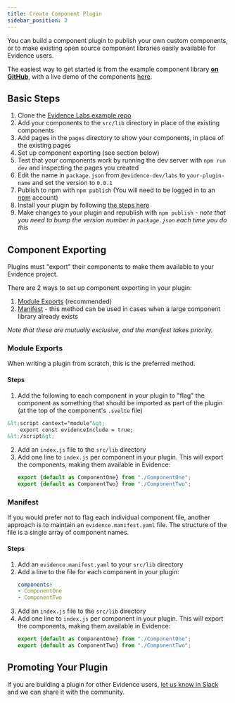 ```yaml
---
title: Create Component Plugin
sidebar_position: 3
---
```


You can build a component plugin to publish your own custom components, or to make existing open source component libraries easily available for Evidence users.

The easiest way to get started is from the example component library [**on GitHub**](https://github.com/evidence-dev/labs), with a live demo of the components [here](https://labs.evidence.dev).

## Basic Steps
1. Clone the [Evidence Labs example repo](https://github.com/evidence-dev/labs)
2. Add your components to the `src/lib` directory in place of the existing components
3. Add pages in the `pages` directory to show your components, in place of the existing pages
4. Set up component exporting (see section below)
5. Test that your components work by running the dev server with `npm run dev` and inspecting the pages you created
6. Edit the name in `package.json` from `@evidence-dev/labs` to `your-plugin-name` and set the version to `0.0.1`
7. Publish to npm with `npm publish` (You will need to be logged in to an [npm](https://www.npmjs.com/signup) account)
8. Install your plugin by following [the steps here](/plugins/component-plugins)
9. Make changes to your plugin and republish with `npm publish` - *note that you need to bump the version number in `package.json` each time you do this*


## Component Exporting

Plugins must "export" their components to make them available to your Evidence project.

There are 2 ways to set up component exporting in your plugin:
1. [Module Exports](#module-exports) (recommended)
2. [Manifest](#manifest) - this method can be used in cases when a large component library already exists

*Note that these are mutually exclusive, and the manifest takes priority.*

### Module Exports

When writing a plugin from scratch, this is the preferred method.

#### Steps
1. Add the following to each component in your plugin to "flag" the component as something that should be imported as part of the plugin (at the top of the component's `.svelte` file)
```html title="ComponentOne.svelte"
&lt;script context="module"&gt;
    export const evidenceInclude = true;
&lt;/script&gt;
```
2. Add an `index.js` file to the `src/lib` directory
3. Add one line to `index.js` per component in your plugin. This will export the components, making them available in Evidence:
    ```javascript title="index.js"
    export {default as ComponentOne} from "./ComponentOne";
    export {default as ComponentTwo} from "./ComponentTwo";
    ```

### Manifest

If you would prefer not to flag each individual component file, another approach is to maintain an `evidence.manifest.yaml` file. The structure of the file is a single array of component names.

#### Steps
1. Add an `evidence.manifest.yaml` to your `src/lib` directory
2. Add a line to the file for each component in your plugin:
    ```yaml title="evidence.manifest.yaml"
    components:
    - ComponentOne
    - ComponentTwo
    ```
3. Add an `index.js` file to the `src/lib` directory
4. Add one line to `index.js` per component in your plugin. This will export the components, making them available in Evidence:
    ```javascript title="index.js"
    export {default as ComponentOne} from "./ComponentOne";
    export {default as ComponentTwo} from "./ComponentTwo";
    ```

## Promoting Your Plugin
If you are building a plugin for other Evidence users, [let us know in Slack](https://slack.evidence.dev) and we can share it with the community.


